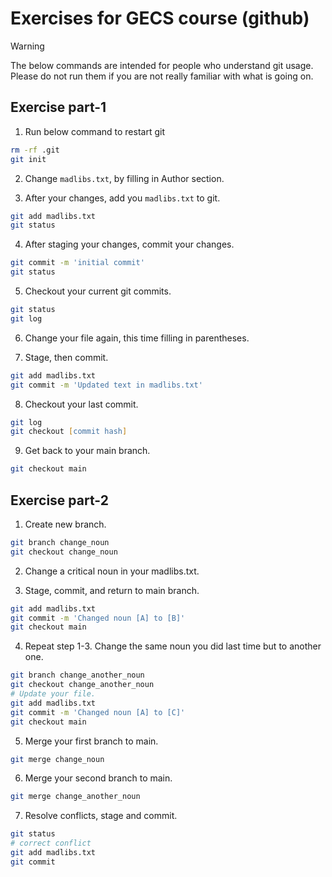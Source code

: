 # Exercises for GECS course (github)
> [!WARNING]
> The below commands are intended for people who understand git usage.
> Please do not run them if you are not really familiar with what is going on.

## Exercise part-1
1. Run below command to restart git  
```zsh
rm -rf .git
git init
```

2. Change ```madlibs.txt```, by filling in Author section. 

3. After your changes, add you ```madlibs.txt``` to git.
```zsh
git add madlibs.txt
git status
```

4. After staging your changes, commit your changes.
```zsh
git commit -m 'initial commit'
git status
```

5. Checkout your current git commits.
```zsh
git status
git log
```

6. Change your file again, this time filling in parentheses. 

7. Stage, then commit.
```zsh
git add madlibs.txt
git commit -m 'Updated text in madlibs.txt'
```

8. Checkout your last commit.
```zsh
git log
git checkout [commit hash]
```

9. Get back to your main branch.
```zsh
git checkout main
```

## Exercise part-2
1. Create new branch. 
```zsh
git branch change_noun
git checkout change_noun
```

2. Change a critical noun in your madlibs.txt.

3. Stage, commit, and return to main branch.
```zsh
git add madlibs.txt
git commit -m 'Changed noun [A] to [B]'
git checkout main
```

4. Repeat step 1-3. Change the same noun you did last time but to another one.
```zsh
git branch change_another_noun
git checkout change_another_noun
# Update your file.
git add madlibs.txt
git commit -m 'Changed noun [A] to [C]'
git checkout main
```

5. Merge your first branch to main.
```zsh
git merge change_noun
```

6. Merge your second branch to main.
```zsh
git merge change_another_noun
```

7. Resolve conflicts, stage and commit.
```zsh
git status
# correct conflict
git add madlibs.txt
git commit
```

